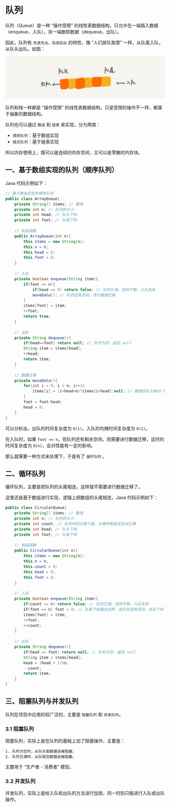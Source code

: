 # 队列

队列（Queue）是一种 “操作受限” 的线性表数据结构，只允许在一端插入数据（enqueue，入队），另一端删除数据（dequeue，出队）。

因此，队列有 `先进先出，后进后出` 的特性，像 “人们排队取票” 一样，从队尾入队，从队头出队。如图：

![队列](img/queue.png)

队列和栈一样都是 “操作受限” 的线性表数据结构，只是受限的操作不一样，都属于抽象的数据结构。

队列也可以通过 `数组` 和 `链表` 来实现，分为两类：

* `顺序队列`：基于数组实现
* `链式队列`：基于链表实现

所以内存使用上，既可以是连续的内存空间，又可以是零散的内存块。

## 一、基于数组实现的队列（顺序队列）

Java 代码示例如下：

```java
// 基于数组实现的顺序队列
public class ArrayQueue{
    private String[] items; // 数组
    private int n; // 队列的大小
    private int head; // 队头下标
    private int foot; // 队尾下标

    // 构造函数
    public ArrayQueue(int n){
        this.items = new String[n];
        this.n = n;
        this.head = 0;
        this.foot = 0;
    }

    // 入队
    private boolean enqueue(String item){
        if(foot == n){
            if(head == 0) return false; // 队列已满，空间不够，入队失败
            moveData(); // 队列还有空间，进行数据迁移
        }
        items[foot] = item;
        ++foot;
        return true;
    }

    // 出队
    private String dequeue(){
        if(head==foot) return null; // 队列为空，返回 null
        String item = items[head];
        ++head;
        return item;
    }

    // 数据迁移
    private moveData(){
        for(int i = 0; i < n; i++){
            items[i] = (i+head<n)?items[i+head]:null; // 数据向队头移动 head 位
        }
        foot = foot-head;
        head = 0;
    }
}
```

可以分析出，出队的时间复杂度为 `O(1)`，入队的均摊时间复杂度为 `O(1)`。

在入队时，如果 `foot == n`，但队列还有剩余空间，则需要进行数据迁移，这时的时间复杂度为 `O(n)`，会对性能有一定的影响。

那么就需要一种方式来处理下，于是有了 `循环队列` 。

## 二、循环队列

循环队列，主要是把队列的头尾相连，这样就不需要进行数据迁移了。

这里还是基于数组进行实现，逻辑上把数组的头尾相连，Java 代码示例如下：

```java
public class CircularQueue{
    private String[] items; // 数组
    private int n; // 队列的大小
    private int count; // 队列中的元素个数，方便判断是否空间已满
    private int head; // 队头下标
    private int foot; // 队尾下标

    // 构造函数
    public CircularQueue(int n){
        this.items = new String[n];
        this.n = n;
        this.count = 0;
        this.head = 0;
        this.foot = 0;
    }

    // 入队
    private boolean enqueue(String item){
        if(count == n) return false; // 队列已满，空间不够，入队失败
        if(foot == n) foot = 0; // 队尾下标越出边界，但队列还有空间，则从下标 0 继续开始
        items[foot] = item;
        ++foot;
        ++count;
    }

    // 出队
    private String dequeue(){
        if(head == foot) return null; // 队列为空，返回 null
        String item = items[head];
        head = (head + 1)%n;
        --count;
        return item;
    }
}
```

## 三、阻塞队列与并发队列

队列在项目中应用的较广泛的，主要是 `阻塞队列` 和 `并发队列`。

### 3.1 阻塞队列

阻塞队列，实际上是在队列的基础上加了阻塞操作，主要是：

```
1. 队列为空时，从队头取数据会被阻塞。
2. 队列已满时，从队尾加数据会被阻塞。
```

主要用于 “生产者 - 消费者” 模型。

### 3.2 并发队列

并发队列，实际上是给入队和出队的方法进行加锁，同一时刻只能进行入队或出队操作。